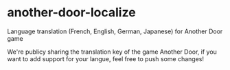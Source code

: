 # another-door-localize
Language translation (French, English, German, Japanese) for Another Door game

We're publicy sharing the translation key of the game Another Door, if you want to add support for your langue, feel free to push some changes!
